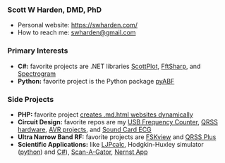 ### Scott W Harden, DMD, PhD

* Personal website: https://swharden.com/
* How to reach me: swharden@gmail.com

### Primary Interests
* **C#:** favorite projects are .NET libraries [ScottPlot](https://github.com/swharden/ScottPlot), [FftSharp](https://github.com/swharden/FftSharp), and [Spectrogram](https://github.com/swharden/Spectrogram)
* **Python:** favorite project is the Python package [pyABF](https://github.com/swharden/pyABF)

### Side Projects
* **PHP:** favorite project [creates .md.html websites dynamically](https://github.com/swharden/md2html-php)
* **Circuit Design:** favorite repos are my [USB Frequency Counter](https://github.com/swharden/USB-Counter), [QRSS hardware](https://github.com/swharden/QRSS-hardware), [AVR projects](https://github.com/swharden/AVR-projects), and [Sound Card ECG](https://github.com/swharden/SoundCardECG)
* **Ultra Narrow Band RF:** favorite projects are [FSKview](https://github.com/swharden/FSKview) and [QRSS Plus](https://swharden.com/qrss/plus/)
* **Scientific Applications:** like [LJPcalc](https://github.com/swharden/LJPcalc), Hodgkin-Huxley simulator ([python](https://github.com/swharden/pyHH)) and [C#](https://github.com/swharden/HHSharp)), [Scan-A-Gator](https://github.com/swharden/Scan-A-Gator), [Nernst App](https://github.com/swharden/NernstApp)
